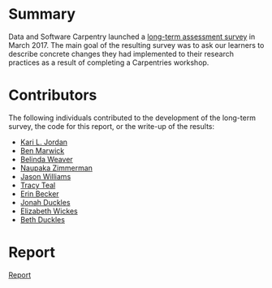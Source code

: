 # Summary
Data and Software Carpentry launched a [long-term assessment survey](https://github.com/carpentries/assessment/blob/master/learner-assessment/long-term-survey/longterm_survey_archived.pdf) in March 2017. The main goal of the resulting survey was to ask our learners to describe concrete changes they had implemented to their research practices as a result of completing a Carpentries workshop. 

# Contributors
The following individuals contributed to the development of the long-term survey, the code for this report, or the write-up of the results: 
+ [Kari L. Jordan](https://github.com/kariljordan) 
+ [Ben Marwick](https://github.com/benmarwick) 
+ [Belinda Weaver](https://github.com/weaverbel) 
+ [Naupaka Zimmerman](https://github.com/naupaka) 
+ [Jason Williams](https://github.com/JasonJWilliamsNY) 
+ [Tracy Teal](https://github.com/tracykteal) 
+ [Erin Becker](https://github.com/ErinBecker) 
+ [Jonah Duckles](https://github.com/jduckles)   
+ [Elizabeth Wickes](https://github.com/elliewix)  
+ [Beth Duckles](https://github.com/bduckles)

# Report
[Report](https://carpentries.github.io/assessment/learner-assessment/long-term-survey/2017-October/longtermreport_October2017.html)
